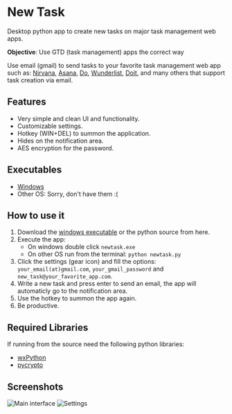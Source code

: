 New Task
========

Desktop python app to create new tasks on major task management web apps.

__Objective__: Use GTD (task management) apps the correct way

Use email (gmail) to send tasks to your favorite task management web app such as: [Nirvana](https://nirvanahq.com), [Asana](https://asana.com), [Do](https://Do.com), [Wunderlist](https://wunderlist.com), [Doit](https://doit.im), and many others that support task creation via email.

Features
--------

- Very simple and clean UI and functionality.
- Customizable settings.
- Hotkey (WIN+DEL) to summon the application.
- Hides on the notification area.
- AES encryption for the password.

Executables
-----------

- [Windows](https://github.com/dfrodriguez143/newtask/blob/master/dist.zip?raw=true)
- Other OS: Sorry, don't have them :(

How to use it
-------------

1. Download the [windows executable](https://github.com/dfrodriguez143/newtask/blob/master/dist.zip?raw=true) or the python source from here.
2. Execute the app:
	- On windows double click ```newtask.exe```
	- On other OS run from the terminal: ```python newtask.py```
3. Click the settings (gear icon) and fill the options: ```your_email(at)gmail.com```, ```your_gmail_password``` and ```new_task@your_favorite_app.com```.
4. Write a new task and press enter to send an email, the app will automaticly go to the notification area.
5. Use the hotkey to summon the app again.
6. Be productive.

Required Libraries
------------------

If running from the source need the following python libraries:
- [wxPython](http://wxpython.org/)
- [pycrypto](https://www.dlitz.net/software/pycrypto/)

Screenshots
-----------

![Main interface](http://4.bp.blogspot.com/-CiU0gq1CJA4/UHo4PSsdp-I/AAAAAAAAA_U/5NEHhXBmFCc/s1600/2012-10-13_22h57_27.png)
![Settings](http://2.bp.blogspot.com/-IbtR43ufPPo/UHo9tIwYMGI/AAAAAAAAA_w/_UH250scHw0/s1600/2012-10-13_23h20_48.png)
